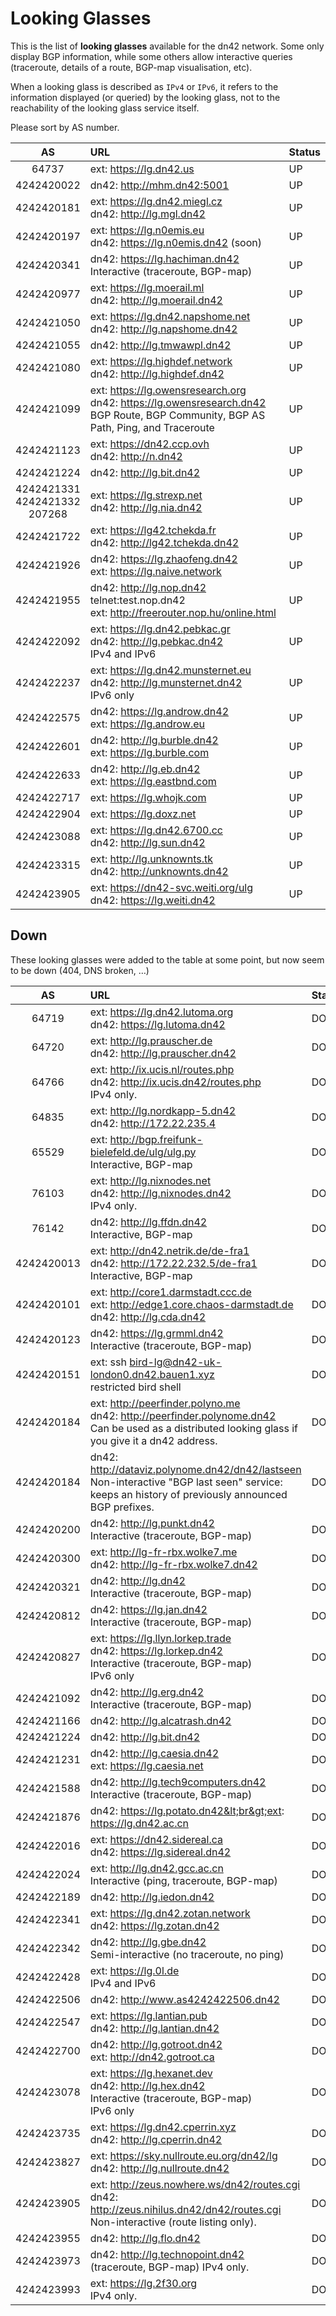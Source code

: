 # Looking Glasses

This is the list of **looking glasses** available for the dn42 network. Some only display BGP information, while some others allow interactive queries (traceroute, details of a route, BGP-map visualisation, etc).

When a looking glass is described as `IPv4` or `IPv6`, it refers to the information displayed (or queried) by the looking glass, not to the reachability of the looking glass service itself.

Please sort by AS number.

| AS | URL | Status |
|:--:|:--- |:------ |
| 64737 | ext: https://lg.dn42.us | UP |
| 4242420022 | dn42: http://mhm.dn42:5001 | UP |
| 4242420181 | ext: https://lg.dn42.miegl.cz <br> dn42: http://lg.mgl.dn42 | UP |
| 4242420197 | ext: https://lg.n0emis.eu <br> dn42: https://lg.n0emis.dn42 (soon) | UP |
| 4242420341 | dn42: https://lg.hachiman.dn42 <br> Interactive (traceroute, BGP-map) | UP |
| 4242420977 | ext: https://lg.moerail.ml <br> dn42: http://lg.moerail.dn42 | UP |
| 4242421050 | ext: https://lg.dn42.napshome.net <br> dn42: http://lg.napshome.dn42 | UP |
| 4242421055 | dn42: http://lg.tmwawpl.dn42 | UP |
| 4242421080 | ext: https://lg.highdef.network <br> dn42: http://lg.highdef.dn42 | UP |
| 4242421099 | ext: https://lg.owensresearch.org <br> dn42: https://lg.owensresearch.dn42 <br> BGP Route, BGP Community, BGP AS Path, Ping, and Traceroute | UP |
| 4242421123 | ext: https://dn42.ccp.ovh <br> dn42: http://n.dn42 | UP |
| 4242421224 | dn42: http://lg.bit.dn42 | UP |
| 4242421331<br>4242421332<br>207268 | ext: https://lg.strexp.net <br> dn42: http://lg.nia.dn42 | UP |
| 4242421722 | ext: https://lg42.tchekda.fr <br> dn42: http://lg42.tchekda.dn42 | UP |
| 4242421926 | dn42: https://lg.zhaofeng.dn42 <br> ext: https://lg.naive.network | UP |
| 4242421955 | dn42: http://lg.nop.dn42 <br> telnet:test.nop.dn42 <br> ext: http://freerouter.nop.hu/online.html| UP |
| 4242422092 | ext: https://lg.dn42.pebkac.gr <br> dn42: http://lg.pebkac.dn42 <br> IPv4 and IPv6 | UP |
| 4242422237 | ext: https://lg.dn42.munsternet.eu <br> dn42: http://lg.munsternet.dn42 <br> IPv6 only | UP |
| 4242422575 | dn42: https://lg.androw.dn42 <br> ext: https://lg.androw.eu | UP |
| 4242422601 | dn42: http://lg.burble.dn42 <br> ext: https://lg.burble.com | UP |
| 4242422633 | dn42: http://lg.eb.dn42 <br> ext: https://lg.eastbnd.com | UP |
| 4242422717 | ext: https://lg.whojk.com | UP |
| 4242422904 | ext: https://lg.doxz.net | UP |
| 4242423088 | ext: https://lg.dn42.6700.cc <br> dn42: http://lg.sun.dn42 | UP |
| 4242423315 | ext: http://lg.unknownts.tk <br> dn42: http://unknownts.dn42 | UP |
| 4242423905 | ext: https://dn42-svc.weiti.org/ulg <br> dn42: https://lg.weiti.dn42 | UP |

## Down

These looking glasses were added to the table at some point, but now seem to be down (404, DNS broken, …)


| AS | URL | Status |
|:--:|:--- |:------ |
| 64719 | ext: https://lg.dn42.lutoma.org <br> dn42: https://lg.lutoma.dn42 | DOWN |
| 64720 | ext: http://lg.prauscher.de <br> dn42: http://lg.prauscher.dn42 | DOWN |
| 64766 | ext: http://ix.ucis.nl/routes.php <br> dn42: http://ix.ucis.dn42/routes.php <br> IPv4 only. | DOWN |
| 64835 | ext: http://lg.nordkapp-5.dn42 <br> dn42: http://172.22.235.4 | DOWN |
| 65529 | ext: http://bgp.freifunk-bielefeld.de/ulg/ulg.py <br> Interactive, BGP-map | DOWN |
| 76103 | ext: http://lg.nixnodes.net <br> dn42: http://lg.nixnodes.dn42 <br> IPv4 only. | DOWN |
| 76142 | dn42: http://lg.ffdn.dn42 <br> Interactive, BGP-map | DOWN |
| 4242420013 | ext: http://dn42.netrik.de/de-fra1 <br> dn42: http://172.22.232.5/de-fra1 <br> Interactive, BGP-map | DOWN |
| 4242420101 | ext: http://core1.darmstadt.ccc.de <br> ext: http://edge1.core.chaos-darmstadt.de <br> dn42: http://lg.cda.dn42 | DOWN |
| 4242420123 | dn42: https://lg.grmml.dn42 <br> Interactive (traceroute, BGP-map) | DOWN |
| 4242420151 | ext: ssh bird-lg@dn42-uk-london0.dn42.bauen1.xyz <br> restricted bird shell | DOWN |
| 4242420184 | ext: http://peerfinder.polyno.me <br> dn42: http://peerfinder.polynome.dn42 <br> Can be used as a distributed looking glass if you give it a dn42 address. | DOWN |
| 4242420184 | dn42: http://dataviz.polynome.dn42/dn42/lastseen <br> Non-interactive "BGP last seen" service: keeps an history of previously announced BGP prefixes. | DOWN |
| 4242420200 | dn42: http://lg.punkt.dn42 <br> Interactive (traceroute, BGP-map) | DOWN |
| 4242420300 | ext: http://lg-fr-rbx.wolke7.me <br> dn42: http://lg-fr-rbx.wolke7.dn42 | DOWN |
| 4242420321 | dn42: http://lg.dn42 <br> Interactive (traceroute, BGP-map) | DOWM |
| 4242420812 | dn42: https://lg.jan.dn42 <br> Interactive (traceroute, BGP-map) | DOWN |
| 4242420827 | ext: https://lg.llyn.lorkep.trade <br> dn42: https://lg.lorkep.dn42 <br> Interactive (traceroute, BGP-map) <br> IPv6 only | DOWN |
| 4242421092 | dn42: http://lg.erg.dn42 <br> Interactive (traceroute, BGP-map) | DOWN |
| 4242421166 | dn42: http://lg.alcatrash.dn42 | DOWN |
| 4242421224 | dn42: http://lg.bit.dn42 | DOWN |
| 4242421231 | dn42: http://lg.caesia.dn42 <br> ext: https://lg.caesia.net | DOWN |
| 4242421588 | dn42: http://lg.tech9computers.dn42 <br> Interactive (traceroute, BGP-map) | DOWN |
| 4242421876 | dn42: https://lg.potato.dn42&lt;br&gt;ext: https://lg.dn42.ac.cn | DOWN |
| 4242422016 | ext: https://dn42.sidereal.ca <br> dn42: https://lg.sidereal.dn42 | DOWN |
| 4242422024 | ext: http://lg.dn42.gcc.ac.cn <br> Interactive (ping, traceroute, BGP-map)| DOWN |
| 4242422189 | dn42: http://lg.iedon.dn42 | DOWN |
| 4242422341 | ext: https://lg.dn42.zotan.network <br> dn42: https://lg.zotan.dn42 | DOWN |
| 4242422342 | dn42: http://lg.gbe.dn42 <br> Semi-interactive (no traceroute, no ping) | DOWN |
| 4242422428 | ext: https://lg.0l.de <br> IPv4 and IPv6 | DOWN |
| 4242422506 | dn42: http://www.as4242422506.dn42 | DOWN |
| 4242422547 | ext: https://lg.lantian.pub <br> dn42: http://lg.lantian.dn42 | DOWN |
| 4242422700 | dn42: http://lg.gotroot.dn42 <br> ext: http://dn42.gotroot.ca | DOWN |
| 4242423078 | ext: https://lg.hexanet.dev <br> dn42: http://lg.hex.dn42 <br> Interactive (traceroute, BGP-map) <br> IPv6 only | DOWN |
| 4242423735 | ext: https://lg.dn42.cperrin.xyz <br> dn42: http://lg.cperrin.dn42 | DOWN |
| 4242423827 | ext: https://sky.nullroute.eu.org/dn42/lg <br> dn42: http://lg.nullroute.dn42 | DOWN |
| 4242423905 | ext: http://zeus.nowhere.ws/dn42/routes.cgi <br> dn42: http://zeus.nihilus.dn42/dn42/routes.cgi <br> Non-interactive (route listing only). | DOWN |
| 4242423955 | dn42: http://lg.flo.dn42 | DOWN |
| 4242423973 | dn42: http://lg.technopoint.dn42 <br> (traceroute, BGP-map) IPv4 only. | DOWN |
| 4242423993 | ext: https://lg.2f30.org <br> IPv4 only. | DOWN |
